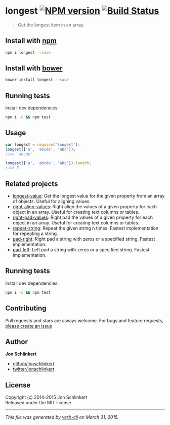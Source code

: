 # longest [![NPM version](https://badge.fury.io/js/longest.svg)](http://badge.fury.io/js/longest)  [![Build Status](https://travis-ci.org/jonschlinkert/longest.svg)](https://travis-ci.org/jonschlinkert/longest) 

> Get the longest item in an array.

## Install with [npm](npmjs.org)

```bash
npm i longest --save
```
## Install with [bower](https://github.com/bower/bower)

```bash
bower install longest --save
```

## Running tests
Install dev dependencies:

```bash
npm i -d && npm test
```

## Usage

```js
var longest = require('longest');
longest(['a', 'abcde', 'abc']);
//=> 'abcde'

longest(['a', 'abcde', 'abc']).length;
//=> 5
```

## Related projects
 * [longest-value](https://github.com/jonschlinkert/longest-value): Get the longest value for the given property from an array of objects. Useful for aligning values.
 * [right-align-values](https://github.com/jonschlinkert/right-align-values): Right align the values of a given property for each object in an array. Useful for creating text columns or tables.
 * [right-pad-values](https://github.com/jonschlinkert/right-pad-values): Right pad the values of a given property for each object in an array. Useful for creating text columns or tables.
 * [repeat-string](https://github.com/jonschlinkert/repeat-string): Repeat the given string n times. Fastest implementation for repeating a string.
 * [pad-right](https://github.com/jonschlinkert/pad-right): Right pad a string with zeros or a specified string. Fastest implementation.
 * [pad-left](https://github.com/jonschlinkert/pad-left): Left pad a string with zeros or a specified string. Fastest implementation.  

## Running tests
Install dev dependencies:

```bash
npm i -d && npm test
```

## Contributing
Pull requests and stars are always welcome. For bugs and feature requests, [please create an issue](https://github.com/jonschlinkert/longest/issues)

## Author

**Jon Schlinkert**

+ [github/jonschlinkert](https://github.com/jonschlinkert)
+ [twitter/jonschlinkert](http://twitter.com/jonschlinkert) 

## License
Copyright (c) 2014-2015 Jon Schlinkert  
Released under the MIT license

***

_This file was generated by [verb-cli](https://github.com/assemble/verb-cli) on March 31, 2015._

